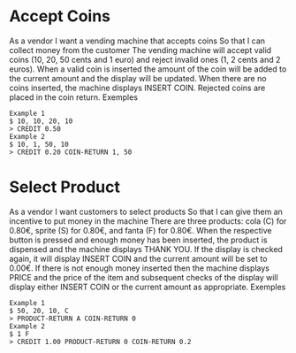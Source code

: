 # Accept Coins
As a vendor
I want a vending machine that accepts coins
So that I can collect money from the customer
The vending machine will accept valid coins (10, 20, 50 cents and 1 euro) and reject invalid ones (1, 2 cents and 2 euros). When a valid coin is inserted the amount of the coin will be added to the current amount and the display will be updated. When there are no coins inserted, the machine displays INSERT COIN. Rejected coins are placed in the coin return.
Exemples
```
Example 1
$ 10, 10, 20, 10
> CREDIT 0.50
Example 2
$ 10, 1, 50, 10
> CREDIT 0.20 COIN-RETURN 1, 50
```
# Select Product
As a vendor
I want customers to select products
So that I can give them an incentive to put money in the machine
There are three products: cola (C) for 0.80€, sprite (S) for 0.80€, and fanta (F) for 0.80€. When the respective button is pressed and enough money has been inserted, the product is dispensed and the machine displays THANK YOU. If the display is checked again, it will display INSERT COIN and the current amount will be set to 0.00€. If there is not enough money inserted then the machine displays PRICE and the price of the item and subsequent checks of the display will display either INSERT COIN or the current amount as appropriate.
Exemples
```
Example 1
$ 50, 20, 10, C
> PRODUCT-RETURN A COIN-RETURN 0
Example 2
$ 1 F
> CREDIT 1.00 PRODUCT-RETURN 0 COIN-RETURN 0.2

```
